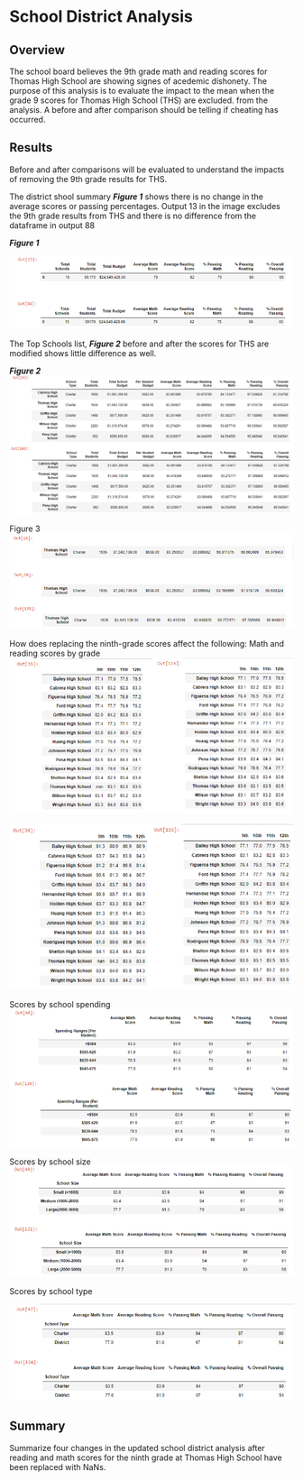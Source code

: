 # School District Analysis
## Overview 
The school board believes the 9th grade math and reading scores for Thomas High School are showing signes of acedemic dishonety.  The purpose of this analysis is to evaluate the impact to the mean when the grade 9 scores for Thomas High School (THS) are excluded. from the analysis.  A before and after comparison should be telling if cheating has occurred.  

## Results
Before and after comparisons will be evaluated to understand the impacts of removing the 9th grade results for THS.

The district shool summary **_Figure 1_** shows there is no change in the average scores or passing percentages.  Output 13 in the image excludes the 9th grade results from THS and there is no difference from the dataframe in output 88

**_Figure 1_**

![District School Summary](/resources/district_summary.png)


The Top Schools list, **_Figure 2_** before and after the scores for THS are modified shows little difference as well.


**_Figure 2_**
![Top School](/resources/top_schools.png)

Figure 3
![School Summary](/resources/School_summary.png)

How does replacing the ninth-grade scores affect the following:
Math and reading scores by grade
![Math Scores Compare](/resources/math_scores_compare.png)

![Reading Scores Compare](/resources/reading_score_compare.png)

Scores by school spending
![Scores by Spend](/resources/scores_by_spend.png)

Scores by school size
![Scores by School](/resources/scores_by_school_size.png)

Scores by school type


![Scores by Type](/resources/scores_by_type.png)

## Summary
Summarize four changes in the updated school district analysis after reading and math scores for the ninth grade at Thomas High School have been replaced with NaNs.
